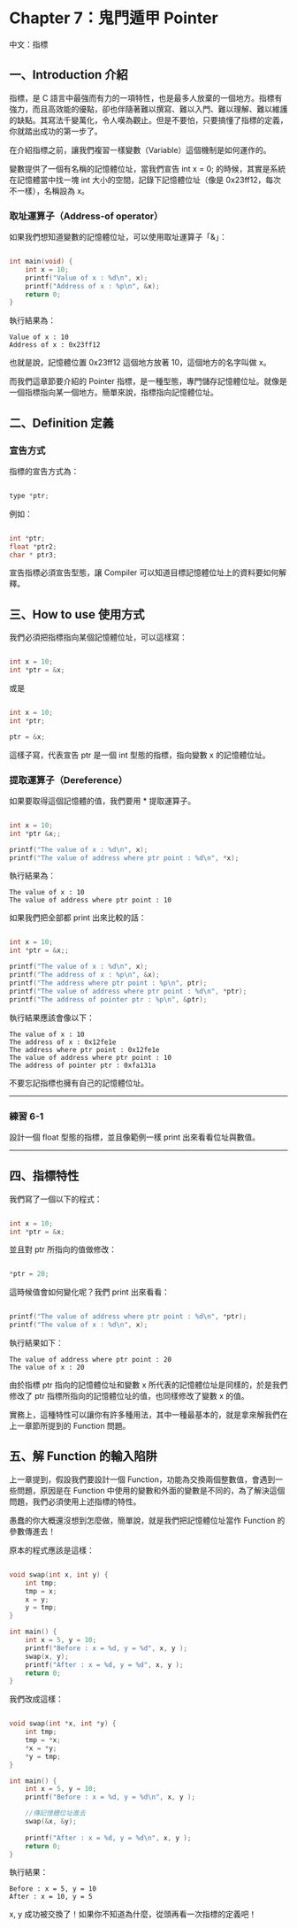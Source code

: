 # Chapter 7：鬼門遁甲 Pointer

中文：指標




## 一、Introduction 介紹

指標，是 C 語言中最強而有力的一項特性，也是最多人放棄的一個地方。指標有強力，而且高效能的優點，卻也伴隨著難以撰寫、難以入門、難以理解、難以維護的缺點。其寫法千變萬化，令人嘆為觀止。但是不要怕，只要搞懂了指標的定義，你就踏出成功的第一步了。

在介紹指標之前，讓我們複習一樣變數（Variable）這個機制是如何運作的。

變數提供了一個有名稱的記憶體位址，當我們宣告 int x = 0; 的時候，其實是系統在記憶體當中找一塊 int 大小的空間，記錄下記憶體位址（像是 0x23ff12，每次不一樣），名稱設為 x。

### 取址運算子（Address-of operator）

如果我們想知道變數的記憶體位址，可以使用取址運算子「&」：

```C++

int main(void) {
	int x = 10;
	printf("Value of x : %d\n", x);
	printf("Address of x : %p\n", &x);
	return 0;
}

```

執行結果為：

```
Value of x : 10
Address of x : 0x23ff12
```

也就是說，記憶體位置 0x23ff12 這個地方放著 10，這個地方的名字叫做 x。

而我們這章節要介紹的 Pointer 指標，是一種型態，專門儲存記憶體位址。就像是一個指標指向某一個地方。簡單來說，指標指向記憶體位址。


## 二、Definition 定義

### 宣告方式

指標的宣告方式為：

```C++

type *ptr;

```

例如：

```C++

int *ptr;
float *ptr2;
char * ptr3;

```

宣告指標必須宣告型態，讓 Compiler 可以知道目標記憶體位址上的資料要如何解釋。


## 三、How to use 使用方式

我們必須把指標指向某個記憶體位址，可以這樣寫：

```C++

int x = 10;
int *ptr = &x;

```

或是

```C++

int x = 10;
int *ptr;

ptr = &x;

```

這樣子寫，代表宣告 ptr 是一個 int 型態的指標，指向變數 x 的記憶體位址。

### 提取運算子（Dereference）

如果要取得這個記憶體的值，我們要用 * 提取運算子。

```C++

int x = 10;
int *ptr &x;;

printf("The value of x : %d\n", x);
printf("The value of address where ptr point : %d\n", *x);

```

執行結果為：
```
The value of x : 10
The value of address where ptr point : 10
```


如果我們把全部都 print 出來比較的話：

```C++

int x = 10;
int *ptr = &x;;

printf("The value of x : %d\n", x);
printf("The address of x : %p\n", &x);
printf("The address where ptr point : %p\n", ptr);
printf("The value of address where ptr point : %d\n", *ptr);
printf("The address of pointer ptr : %p\n", &ptr);

```

執行結果應該會像以下：

```
The value of x : 10
The address of x : 0x12fe1e
The address where ptr point : 0x12fe1e
The value of address where ptr point : 10
The address of pointer ptr : 0xfa131a
```

不要忘記指標也擁有自己的記憶體位址。

___

### 練習 6-1

設計一個 float 型態的指標，並且像範例一樣 print 出來看看位址與數值。
___


## 四、指標特性

我們寫了一個以下的程式：

```C++

int x = 10;
int *ptr = &x;

```

並且對 ptr 所指向的值做修改：

```C++

*ptr = 20;

```

這時候值會如何變化呢？我們 print 出來看看：

```C++

printf("The value of address where ptr point : %d\n", *ptr);
printf("The value of x : %d\n", x);

```

執行結果如下：
```
The value of address where ptr point : 20
The value of x : 20
```

由於指標 ptr 指向的記憶體位址和變數 x 所代表的記憶體位址是同樣的，於是我們修改了 ptr 指標所指向的記憶體位址的值，也同樣修改了變數 x 的值。

實務上，這種特性可以讓你有許多種用法，其中一種最基本的，就是拿來解我們在上一章節所提到的 Function 問題。

## 五、解 Function 的輸入陷阱

上一章提到，假設我們要設計一個 Function，功能為交換兩個整數值，會遇到一些問題，原因是在 Function 中使用的變數和外面的變數是不同的，為了解決這個問題，我們必須使用上述指標的特性。

愚蠢的你大概還沒想到怎麼做，簡單說，就是我們把記憶體位址當作 Function 的參數傳進去！

原本的程式應該是這樣：

```C++

void swap(int x, int y) {
	int tmp;
	tmp = x;
	x = y;
	y = tmp;
}

int main() {
	int x = 5, y = 10;
	printf("Before : x = %d, y = %d", x, y );
	swap(x, y);
	printf("After : x = %d, y = %d", x, y );
	return 0;
}

```

我們改成這樣：

```C++

void swap(int *x, int *y) {
	int tmp;
	tmp = *x;
	*x = *y;
	*y = tmp;
}

int main() {
	int x = 5, y = 10;
	printf("Before : x = %d, y = %d\n", x, y );

	//傳記憶體位址進去
	swap(&x, &y);
	
	printf("After : x = %d, y = %d\n", x, y );
	return 0;
}

```

執行結果：

```
Before : x = 5, y = 10
After : x = 10, y = 5
```

x, y 成功被交換了！如果你不知道為什麼，從頭再看一次指標的定義吧！

